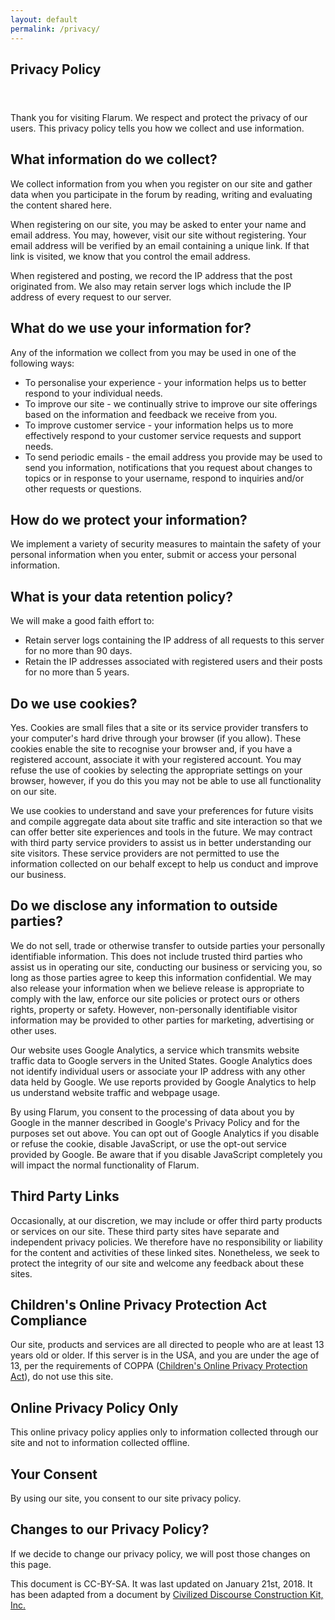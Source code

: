 ```yaml
---
layout: default
permalink: /privacy/
---
```

<header class="Hero">
  <div class="container container-narrow" style="text-align: left">
    <h2>Privacy Policy</h2>
  </div>
</header>

<article class="container container-narrow story">
<div style="max-width: 800px" markdown="1">
Thank you for visiting Flarum. We respect and protect the privacy of our users. This privacy policy tells you how we collect and use information.

## What information do we collect?

We collect information from you when you register on our site and gather data when you participate in the forum by reading, writing and evaluating the content shared here.

When registering on our site, you may be asked to enter your name and email address. You may, however, visit our site without registering. Your email address will be verified by an email containing a unique link. If that link is visited, we know that you control the email address.

When registered and posting, we record the IP address that the post originated from. We also may retain server logs which include the IP address of every request to our server.

## What do we use your information for?

Any of the information we collect from you may be used in one of the following ways:

* To personalise your experience - your information helps us to better respond to your individual needs.
* To improve our site - we continually strive to improve our site offerings based on the information and feedback we receive from you.
* To improve customer service - your information helps us to more effectively respond to your customer service requests and support needs.
* To send periodic emails - the email address you provide may be used to send you information, notifications that you request about changes to topics or in response to your username, respond to inquiries and/or other requests or questions.

## How do we protect your information?

We implement a variety of security measures to maintain the safety of your personal information when you enter, submit or access your personal information.

## What is your data retention policy?

We will make a good faith effort to:

* Retain server logs containing the IP address of all requests to this server for no more than 90 days.
* Retain the IP addresses associated with registered users and their posts for no more than 5 years.

## Do we use cookies?

Yes. Cookies are small files that a site or its service provider transfers to your computer's hard drive through your browser (if you allow). These cookies enable the site to recognise your browser and, if you have a registered account, associate it with your registered account. You may refuse the use of cookies by selecting the appropriate settings on your browser, however, if you do this you may not be able to use all functionality on our site.

We use cookies to understand and save your preferences for future visits and compile aggregate data about site traffic and site interaction so that we can offer better site experiences and tools in the future. We may contract with third party service providers to assist us in better understanding our site visitors. These service providers are not permitted to use the information collected on our behalf except to help us conduct and improve our business.

## Do we disclose any information to outside parties?

We do not sell, trade or otherwise transfer to outside parties your personally identifiable information. This does not include trusted third parties who assist us in operating our site, conducting our business or servicing you, so long as those parties agree to keep this information confidential. We may also release your information when we believe release is appropriate to comply with the law, enforce our site policies or protect ours or others rights, property or safety. However, non-personally identifiable visitor information may be provided to other parties for marketing, advertising or other uses.

Our website uses Google Analytics, a service which transmits website traffic data to Google servers in the United States. Google Analytics does not identify individual users or associate your IP address with any other data held by Google. We use reports provided by Google Analytics to help us understand website traffic and webpage usage.

By using Flarum, you consent to the processing of data about you by Google in the manner described in Google's Privacy Policy and for the purposes set out above. You can opt out of Google Analytics if you disable or refuse the cookie, disable JavaScript, or use the opt-out service provided by Google. Be aware that if you disable JavaScript completely you will impact the normal functionality of Flarum.

## Third Party Links

Occasionally, at our discretion, we may include or offer third party products or services on our site. These third party sites have separate and independent privacy policies. We therefore have no responsibility or liability for the content and activities of these linked sites. Nonetheless, we seek to protect the integrity of our site and welcome any feedback about these sites.

## Children's Online Privacy Protection Act Compliance

Our site, products and services are all directed to people who are at least 13 years old or older. If this server is in the USA, and you are under the age of 13, per the requirements of COPPA ([Children's Online Privacy Protection Act](https://en.wikipedia.org/wiki/Children%27s_Online_Privacy_Protection_Act)), do not use this site.

## Online Privacy Policy Only

This online privacy policy applies only to information collected through our site and not to information collected offline.

## Your Consent

By using our site, you consent to our site privacy policy.

## Changes to our Privacy Policy?

If we decide to change our privacy policy, we will post those changes on this page.

This document is CC-BY-SA. It was last updated on January 21st, 2018. It has been adapted from a document by [Civilized Discourse Construction Kit, Inc.](https://meta.discourse.org/privacy)
</div>
</article>
